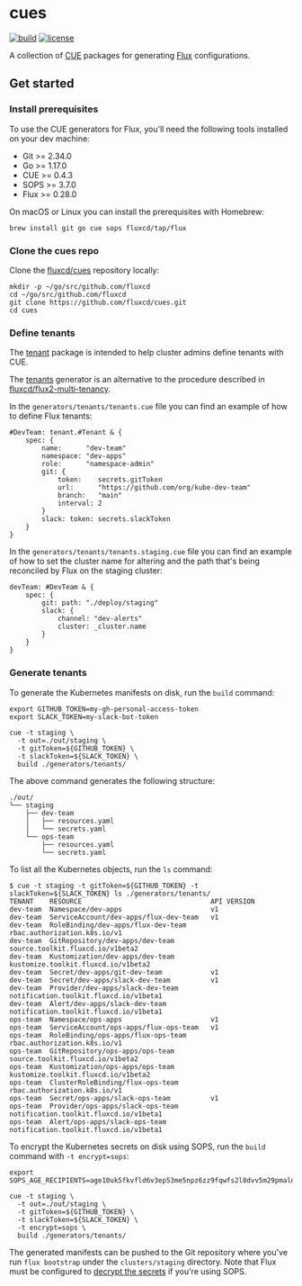 # cues

[![build](https://github.com/fluxcd/cues/workflows/build/badge.svg)](https://github.com/fluxcd/cues/actions)
[![license](https://img.shields.io/github/license/fluxcd/cues.svg)](https://github.com/fluxcd/cues/blob/main/LICENSE)

A collection of [CUE](https://cuelang.org) packages for generating [Flux](https://fluxcd.io) configurations.

## Get started

### Install prerequisites

To use the CUE generators for Flux, you'll need the following tools installed on your dev machine:

- Git >= 2.34.0
- Go >= 1.17.0
- CUE >= 0.4.3
- SOPS >= 3.7.0
- Flux >= 0.28.0

On macOS or Linux you can install the prerequisites with Homebrew:

```shell
brew install git go cue sops fluxcd/tap/flux
```

### Clone the cues repo

Clone the [fluxcd/cues](https://github.com/fluxcd/cues) repository locally:

```shell
mkdir -p ~/go/src/github.com/fluxcd
cd ~/go/src/github.com/fluxcd
git clone https://github.com/fluxcd/cues.git
cd cues
```

### Define tenants

The [tenant](pkg/tenant) package is intended to help cluster admins define tenants with CUE.

The [tenants](generators/tenants) generator is an alternative to the 
procedure described in [fluxcd/flux2-multi-tenancy](https://github.com/fluxcd/flux2-multi-tenancy#onboard-new-tenants).

In the `generators/tenants/tenants.cue` file you can find an example of how to define Flux tenants:

```cue
#DevTeam: tenant.#Tenant & {
	spec: {
		name:      "dev-team"
		namespace: "dev-apps"
		role:      "namespace-admin"
		git: {
			token:    secrets.gitToken
			url:      "https://github.com/org/kube-dev-team"
			branch:   "main"
			interval: 2
		}
		slack: token: secrets.slackToken
	}
}
```

In the `generators/tenants/tenants.staging.cue` file you can find an example of how to set the cluster name for altering
and the path that's being reconciled by Flux on the staging cluster:

```cue
devTeam: #DevTeam & {
	spec: {
		git: path: "./deploy/staging"
		slack: {
			channel: "dev-alerts"
			cluster: _cluster.name
		}
	}
}
```

### Generate tenants

To generate the Kubernetes manifests on disk, run the `build` command:

```shell
export GITHUB_TOKEN=my-gh-personal-access-token
export SLACK_TOKEN=my-slack-bot-token

cue -t staging \
  -t out=./out/staging \
  -t gitToken=${GITHUB_TOKEN} \
  -t slackToken=${SLACK_TOKEN} \
  build ./generators/tenants/
```

The above command generates the following structure:

```text
./out/
└── staging
    ├── dev-team
    │   ├── resources.yaml
    │   └── secrets.yaml
    └── ops-team
        ├── resources.yaml
        └── secrets.yaml
```

To list all the Kubernetes objects, run the `ls` command:

```console
$ cue -t staging -t gitToken=${GITHUB_TOKEN} -t slackToken=${SLACK_TOKEN} ls ./generators/tenants/
TENANT    RESOURCE                                API VERSION
dev-team  Namespace/dev-apps                      v1
dev-team  ServiceAccount/dev-apps/flux-dev-team   v1
dev-team  RoleBinding/dev-apps/flux-dev-team      rbac.authorization.k8s.io/v1
dev-team  GitRepository/dev-apps/dev-team         source.toolkit.fluxcd.io/v1beta2
dev-team  Kustomization/dev-apps/dev-team         kustomize.toolkit.fluxcd.io/v1beta2
dev-team  Secret/dev-apps/git-dev-team            v1
dev-team  Secret/dev-apps/slack-dev-team          v1
dev-team  Provider/dev-apps/slack-dev-team        notification.toolkit.fluxcd.io/v1beta1
dev-team  Alert/dev-apps/slack-dev-team           notification.toolkit.fluxcd.io/v1beta1
ops-team  Namespace/ops-apps                      v1
ops-team  ServiceAccount/ops-apps/flux-ops-team   v1
ops-team  RoleBinding/ops-apps/flux-ops-team      rbac.authorization.k8s.io/v1
ops-team  GitRepository/ops-apps/ops-team         source.toolkit.fluxcd.io/v1beta2
ops-team  Kustomization/ops-apps/ops-team         kustomize.toolkit.fluxcd.io/v1beta2
ops-team  ClusterRoleBinding/flux-ops-team        rbac.authorization.k8s.io/v1
ops-team  Secret/ops-apps/slack-ops-team          v1
ops-team  Provider/ops-apps/slack-ops-team        notification.toolkit.fluxcd.io/v1beta1
ops-team  Alert/ops-apps/slack-ops-team           notification.toolkit.fluxcd.io/v1beta1
```

To encrypt the Kubernetes secrets on disk using SOPS, run the `build` command with `-t encrypt=sops`:

```shell
export SOPS_AGE_RECIPIENTS=age10uk5fkvfld6v3ep53me5npz6zz9fqwfs2l8dvv5m29pmalnaefsssslkw4

cue -t staging \
  -t out=./out/staging \
  -t gitToken=${GITHUB_TOKEN} \
  -t slackToken=${SLACK_TOKEN} \
  -t encrypt=sops \
  build ./generators/tenants/
```

The generated manifests can be pushed to the Git repository where you've run `flux bootstrap`
under the `clusters/staging` directory. Note that Flux must be configured to
[decrypt the secrets](https://fluxcd.io/docs/components/kustomize/kustomization/#secrets-decryption)
if you're using SOPS.
